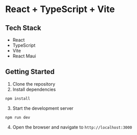 # React + TypeScript + Vite

## Tech Stack
- React
- TypeScript
- Vite
- React Maui

## Getting Started
1. Clone the repository
2. Install dependencies
```bash
npm install
```
3. Start the development server
```bash
npm run dev
```
4. Open the browser and navigate to `http://localhost:3000`